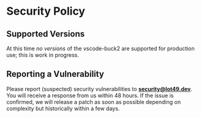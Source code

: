 # Security Policy

## Supported Versions

At this time *no versions* of the vscode-buck2 are supported for production use; this is work in progress.

## Reporting a Vulnerability

Please report (suspected) security vulnerabilities to **[security@lot49.dev](mailto:security@lot49.dev)**. You will receive a response from us within 48 hours. If the issue is confirmed, we will release a patch as soon as possible depending on complexity but historically within a few days.
